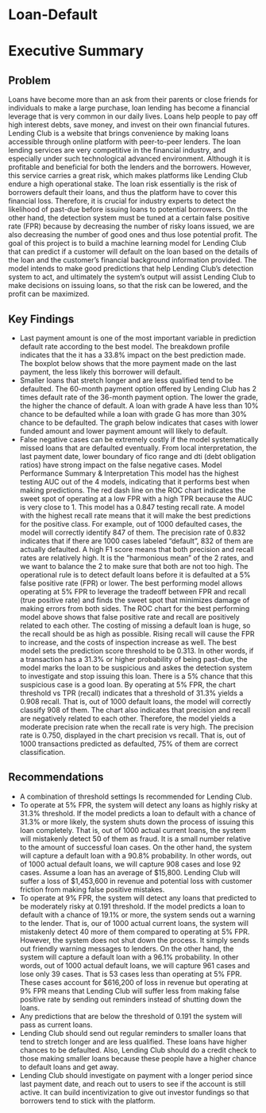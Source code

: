 # Loan-Default
# Executive Summary 
## Problem 
Loans have become more than an ask from their parents or close friends for individuals to make a large purchase, loan lending has become a financial leverage that is very common in our daily lives. Loans help people to pay off high interest debts, save money, and invest on their own financial futures. Lending Club is a website that brings convenience by making loans accessible through online platform with peer-to-peer lenders. The loan lending services are very competitive in the financial industry, and especially under such technological advanced environment. 
Although it is profitable and beneficial for both the lenders and the borrowers. However, this service carries a great risk, which makes platforms like Lending Club endure a high operational stake. The loan risk essentially is the risk of borrowers default their loans, and thus the platform have to cover this financial loss. Therefore, it is crucial for industry experts to detect the likelihood of past-due before issuing loans to potential borrowers. On the other hand, the detection system must be tuned at a certain false positive rate (FPR) because by decreasing the number of risky loans issued, we are also decreasing the number of good ones and thus lose potential profit.
The goal of this project is to build a machine learning model for Lending Club that can predict if a customer will default on the loan based on the details of the loan and the customer’s financial background information provided. The model intends to make good predictions that help Lending Club’s detection system to act, and ultimately the system’s output will assist Lending Club to make decisions on issuing loans, so that the risk can be lowered, and the profit can be maximized.
## Key Findings  
*	Last payment amount is one of the most important variable in prediction default rate according to the best model. The breakdown profile indicates that the it has a 33.8% impact on the best prediction made. The boxplot below shows that the more payment made on the last payment, the less likely this borrower will default.
*	Smaller loans that stretch longer and are less qualified tend to be defaulted. The 60-month payment option offered by Lending Club has 2 times default rate of the 36-month payment option. The lower the grade, the higher the chance of default. A loan with grade A have less than 10% chance to be defaulted while a loan with grade G has more than 30% chance to be defaulted.  The graph below indicates that cases with lower funded amount and lower payment amount will likely to default. 
*	False negative cases can be extremely costly if the model systematically missed loans that are defaulted eventually. From local interpretation, the last payment date, lower boundary of fico range and dti (debt obligation ratios) have strong impact on the false negative cases.
Model Performance Summary & Interpretation 
This model has the highest testing AUC out of the 4 models, indicating that it performs best when making predictions. The red dash line on the ROC chart indicates the sweet spot of operating at a low FPR with a high TPR because the AUC is very close to 1. This model has a 0.847 testing recall rate. A model with the highest recall rate means that it will make the best predictions for the positive class. For example, out of 1000 defaulted cases, the model will correctly identify 847 of them. The precision rate of 0.832 indicates that if there are 1000 cases labeled “default”, 832 of them are actually defaulted. A high F1 score means that both precision and recall rates are relatively high. It is the “harmonious mean” of the 2 rates, and we want to balance the 2 to make sure that both are not too high. The operational rule is to detect default loans before it is defaulted at a 5% false positive rate (FPR) or lower. The best performing model allows operating at 5% FPR to leverage the tradeoff between FPR and recall (true positive rate) and finds the sweet spot that minimizes damage of making errors from both sides. The ROC chart for the best performing model above shows that false positive rate and recall are positively related to each other. The costing of missing a default loan is huge, so the recall should be as high as possible. Rising recall will cause the FPR to increase, and the costs of inspection increase as well. The best model sets the prediction score threshold to be 0.313. In other words, if a transaction has a 31.3% or higher probability of being past-due, the model marks the loan to be suspicious and askes the detection system to investigate and stop issuing this loan. There is a 5% chance that this suspicious case is a good loan. By operating at 5% FPR, the chart threshold vs TPR (recall) indicates that a threshold of 31.3% yields a 0.908 recall. That is, out of 1000 default loans, the model will correctly classify 908 of them. The chart also indicates that precision and recall are negatively related to each other. Therefore, the model yields a moderate precision rate when the recall rate is very high. The precision rate is 0.750, displayed in the chart precision vs recall. That is, out of 1000 transactions predicted as defaulted, 75% of them are correct classification. 
## Recommendations  
*	A combination of threshold settings Is recommended for Lending Club. 
  *	To operate at 5% FPR, the system will detect any loans as highly risky at 31.3% threshold. If the model predicts a loan to default with a chance of 31.3% or more likely, the system shuts down the process of issuing this loan completely. That is, out of 1000 actual current loans, the system will mistakenly detect 50 of them as fraud. It is a small number relative to the amount of successful loan cases. On the other hand, the system will capture a default loan with a 90.8% probability. In other words, out of 1000 actual default loans, we will capture 908 cases and lose 92 cases. Assume a loan has an average of $15,800. Lending Club will suffer a loss of $1,453,600 in revenue and potential loss with customer friction from making false positive mistakes. 
  *	To operate at 9% FPR, the system will detect any loans that predicted to be moderately risky at 0.191 threshold. If the model predicts a loan to default with a chance of 19.1% or more, the system sends out a warning to the lender. That is, our of 1000 actual current loans, the system will mistakenly detect 40 more of them compared to operating at 5% FPR. However, the system does not shut down the process. It simply sends out friendly warning messages to lenders. On the other hand, the system will capture a default loan with a 96.1% probability. In other words, out of 1000 actual default loans, we will capture 961 cases and lose only 39 cases. That is 53 cases less than operating at 5% FPR. These cases account for $616,200 of loss in revenue but operating at 9% FPR means that Lending Club will suffer less from making false positive rate by sending out reminders instead of shutting down the loans.
*	Any predictions that are below the threshold of 0.191 the system will pass as current loans. 
*	Lending Club should send out regular reminders to smaller loans that tend to stretch longer and are less qualified. These loans have higher chances to be defaulted. Also, Lending Club should do a credit check to those making smaller loans because these people have a higher chance to default loans and get away. 
*	Lending Club should investigate on payment with a longer period since last payment date, and reach out to users to see if the account is still active. It can build incentivization to give out investor fundings so that borrowers tend to stick with the platform. 

